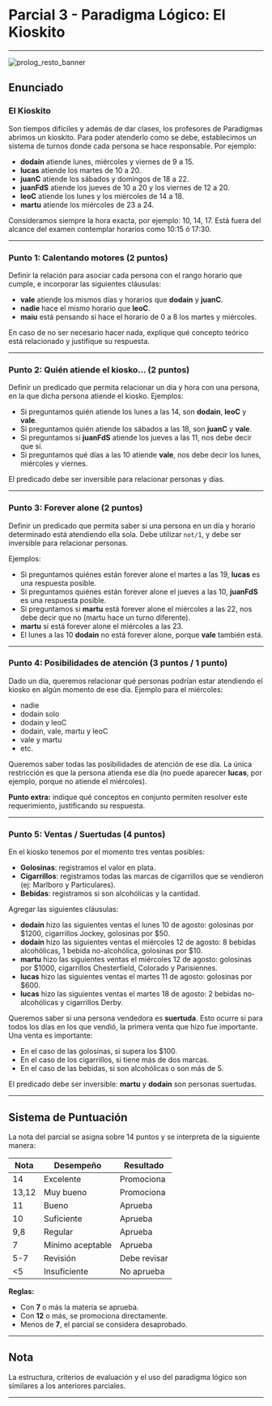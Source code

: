 # Parcial 3 - Paradigma Lógico: El Kioskito

---
![prolog_resto_banner](https://th.bing.com/th/id/R.632aab350c938d507ee99fcd8f88c75b?rik=1MMekf9Yz5hWfQ&riu=http%3a%2f%2fvignette2.wikia.nocookie.net%2fsimpsons%2fimages%2fa%2faf%2fGirly_Edition_24.JPG%2frevision%2flatest%3fcb%3d20130723175034&ehk=O93LDUO%2fKYuoP5YJytWnW%2fEx%2fVffgJX6pzMsCCYWLsg%3d&risl=&pid=ImgRaw&r=0)

## Enunciado

### **El Kioskito**

Son tiempos difíciles y además de dar clases, los profesores de Paradigmas abrimos un kioskito. Para poder atenderlo como se debe, establecimos un sistema de turnos donde cada persona se hace responsable. Por ejemplo:

- **dodain** atiende lunes, miércoles y viernes de 9 a 15.
- **lucas** atiende los martes de 10 a 20.
- **juanC** atiende los sábados y domingos de 18 a 22.
- **juanFdS** atiende los jueves de 10 a 20 y los viernes de 12 a 20.
- **leoC** atiende los lunes y los miércoles de 14 a 18.
- **martu** atiende los miércoles de 23 a 24.

Consideramos siempre la hora exacta, por ejemplo: 10, 14, 17. Está fuera del alcance del examen contemplar horarios como 10:15 ó 17:30.

---

### **Punto 1: Calentando motores (2 puntos)**

Definir la relación para asociar cada persona con el rango horario que cumple, e incorporar las siguientes cláusulas:

- **vale** atiende los mismos días y horarios que **dodain** y **juanC**.
- **nadie** hace el mismo horario que **leoC**.
- **maiu** está pensando si hace el horario de 0 a 8 los martes y miércoles.

En caso de no ser necesario hacer nada, explique qué concepto teórico está relacionado y justifique su respuesta.

---

### **Punto 2: Quién atiende el kiosko... (2 puntos)**

Definir un predicado que permita relacionar un día y hora con una persona, en la que dicha persona atiende el kiosko. Ejemplos:

- Si preguntamos quién atiende los lunes a las 14, son **dodain**, **leoC** y **vale**.
- Si preguntamos quién atiende los sábados a las 18, son **juanC** y **vale**.
- Si preguntamos si **juanFdS** atiende los jueves a las 11, nos debe decir que sí.
- Si preguntamos qué días a las 10 atiende **vale**, nos debe decir los lunes, miércoles y viernes.

El predicado debe ser inversible para relacionar personas y días.

---

### **Punto 3: Forever alone (2 puntos)**

Definir un predicado que permita saber si una persona en un día y horario determinado está atendiendo ella sola. Debe utilizar `not/1`, y debe ser inversible para relacionar personas.

Ejemplos:

- Si preguntamos quiénes están forever alone el martes a las 19, **lucas** es una respuesta posible.
- Si preguntamos quiénes están forever alone el jueves a las 10, **juanFdS** es una respuesta posible.
- Si preguntamos si **martu** está forever alone el miércoles a las 22, nos debe decir que no (martu hace un turno diferente).
- **martu** sí está forever alone el miércoles a las 23.
- El lunes a las 10 **dodain** no está forever alone, porque **vale** también está.

---

### **Punto 4: Posibilidades de atención (3 puntos / 1 punto)**

Dado un día, queremos relacionar qué personas podrían estar atendiendo el kiosko en algún momento de ese día. Ejemplo para el miércoles:

- nadie
- dodain solo
- dodain y leoC
- dodain, vale, martu y leoC
- vale y martu
- etc.

Queremos saber todas las posibilidades de atención de ese día. La única restricción es que la persona atienda ese día (no puede aparecer **lucas**, por ejemplo, porque no atiende el miércoles).

**Punto extra:** indique qué conceptos en conjunto permiten resolver este requerimiento, justificando su respuesta.

---

### **Punto 5: Ventas / Suertudas (4 puntos)**

En el kiosko tenemos por el momento tres ventas posibles:

- **Golosinas**: registramos el valor en plata.
- **Cigarrillos**: registramos todas las marcas de cigarrillos que se vendieron (ej: Marlboro y Particulares).
- **Bebidas**: registramos si son alcohólicas y la cantidad.

Agregar las siguientes cláusulas:

- **dodain** hizo las siguientes ventas el lunes 10 de agosto: golosinas por $1200, cigarrillos Jockey, golosinas por $50.
- **dodain** hizo las siguientes ventas el miércoles 12 de agosto: 8 bebidas alcohólicas, 1 bebida no-alcohólica, golosinas por $10.
- **martu** hizo las siguientes ventas el miércoles 12 de agosto: golosinas por $1000, cigarrillos Chesterfield, Colorado y Parisiennes.
- **lucas** hizo las siguientes ventas el martes 11 de agosto: golosinas por $600.
- **lucas** hizo las siguientes ventas el martes 18 de agosto: 2 bebidas no-alcohólicas y cigarrillos Derby.

Queremos saber si una persona vendedora es **suertuda**. Esto ocurre si para todos los días en los que vendió, la primera venta que hizo fue importante. Una venta es importante:

- En el caso de las golosinas, si supera los $100.
- En el caso de los cigarrillos, si tiene más de dos marcas.
- En el caso de las bebidas, si son alcohólicas o son más de 5.

El predicado debe ser inversible: **martu** y **dodain** son personas suertudas.

---

## Sistema de Puntuación

La nota del parcial se asigna sobre 14 puntos y se interpreta de la siguiente manera:

| Nota | Desempeño           | Resultado        |
|------|---------------------|------------------|
| 14   | Excelente           | Promociona       |
| 13,12| Muy bueno           | Promociona       |
| 11   | Bueno               | Aprueba          |
| 10   | Suficiente          | Aprueba          |
| 9,8  | Regular             | Aprueba          |
| 7    | Mínimo aceptable    | Aprueba          |
| 5-7  | Revisión            | Debe revisar     |
| <5   | Insuficiente        | No aprueba       |

**Reglas:**
- Con **7** o más la materia se aprueba.
- Con **12** o más, se promociona directamente.
- Menos de **7**, el parcial se considera desaprobado.

---

## Nota

La estructura, criterios de evaluación y el uso del paradigma lógico son similares a los anteriores parciales.

---